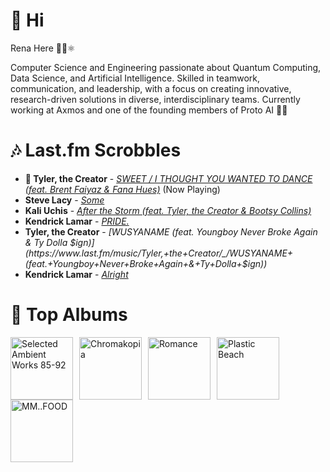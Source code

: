 # 👋 Hi

Rena Here 👩‍💻⚛️

Computer Science and Engineering passionate about Quantum Computing, Data Science, and Artificial Intelligence. Skilled in teamwork, communication, and leadership, with a focus on creating innovative, research-driven solutions in diverse, interdisciplinary teams.
Currently working at Axmos and one of the founding members of Proto AI 🤖💪

# 🎶 Last.fm Scrobbles

- **🎵 Tyler, the Creator** - *[SWEET / I THOUGHT YOU WANTED TO DANCE (feat. Brent Faiyaz & Fana Hues)](https://www.last.fm/music/Tyler,+the+Creator/_/SWEET+%2F+I+THOUGHT+YOU+WANTED+TO+DANCE+(feat.+Brent+Faiyaz+&+Fana+Hues))* (Now Playing)
- **Steve Lacy** - *[Some](https://www.last.fm/music/Steve+Lacy/_/Some)*
- **Kali Uchis** - *[After the Storm (feat. Tyler, the Creator & Bootsy Collins)](https://www.last.fm/music/Kali+Uchis/_/After+the+Storm+(feat.+Tyler,+the+Creator+&+Bootsy+Collins))*
- **Kendrick Lamar** - *[PRIDE.](https://www.last.fm/music/Kendrick+Lamar/_/PRIDE.)*
- **Tyler, the Creator** - *[WUSYANAME (feat. Youngboy Never Broke Again & Ty Dolla $ign)](https://www.last.fm/music/Tyler,+the+Creator/_/WUSYANAME+(feat.+Youngboy+Never+Broke+Again+&+Ty+Dolla+$ign))*
- **Kendrick Lamar** - *[Alright](https://www.last.fm/music/Kendrick+Lamar/_/Alright)*

# 📀 Top Albums

<a href='https://www.last.fm/music/Aphex+Twin/Selected+Ambient+Works+85-92'><img src='https://lastfm.freetls.fastly.net/i/u/300x300/6f199a67803148cfb2cf2238b8fda0fb.jpg' alt='Selected Ambient Works 85-92' title='Aphex Twin - Selected Ambient Works 85-92' width='100' style='margin-right: 10px;'></a><a href='https://www.last.fm/music/Tyler,+the+Creator/Chromakopia'><img src='https://lastfm.freetls.fastly.net/i/u/300x300/8c0b389bb4cbf522bc5a2b58e15b6620.jpg' alt='Chromakopia' title='Tyler, the Creator - Chromakopia' width='100' style='margin-right: 10px;'></a><a href='https://www.last.fm/music/Fontaines+D.C./Romance'><img src='https://lastfm.freetls.fastly.net/i/u/300x300/4f4ae1fdc6b81d93c41c0054d596ccf0.png' alt='Romance' title='Fontaines D.C. - Romance' width='100' style='margin-right: 10px;'></a><a href='https://www.last.fm/music/Gorillaz/Plastic+Beach'><img src='https://lastfm.freetls.fastly.net/i/u/300x300/ce6e2af584a5480b85b79371b219a92e.png' alt='Plastic Beach' title='Gorillaz - Plastic Beach' width='100' style='margin-right: 10px;'></a><a href='https://www.last.fm/music/MF+DOOM/MM..FOOD'><img src='https://lastfm.freetls.fastly.net/i/u/300x300/7d1a24c15c32327454fb83f6177c0b76.png' alt='MM..FOOD' title='MF DOOM - MM..FOOD' width='100' style='margin-right: 10px;'></a>